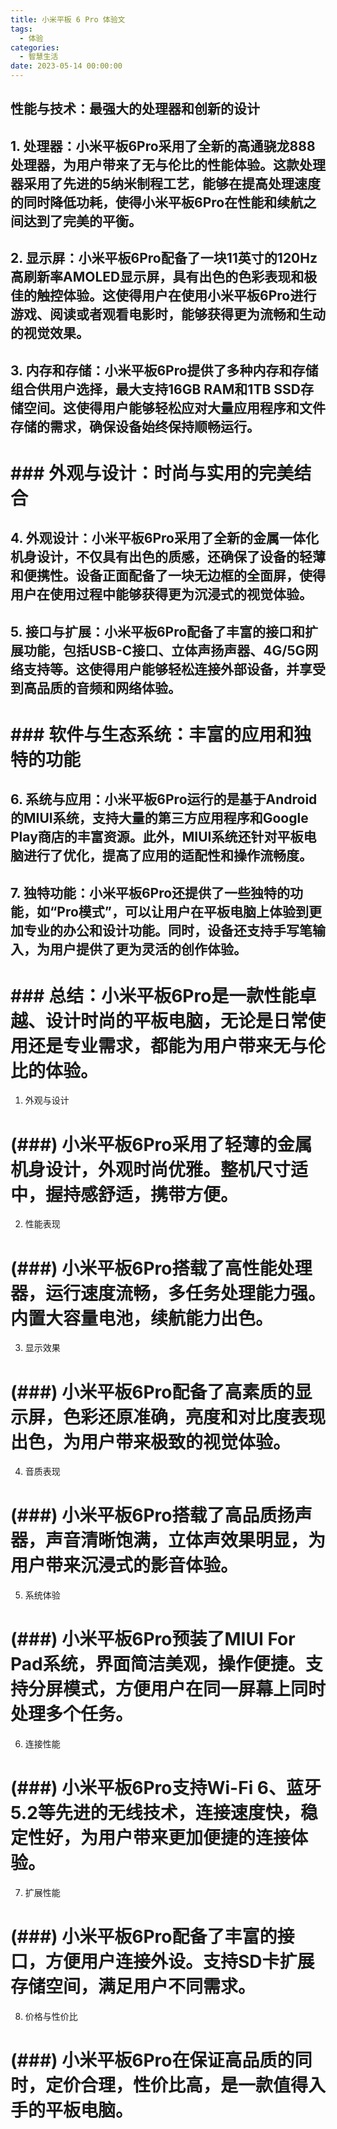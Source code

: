 ```yaml
---
title: 小米平板 6 Pro 体验文
tags:
  - 体验
categories:
  - 智慧生活
date: 2023-05-14 00:00:00
---
```


> 

<!-- more -->

## 性能与技术：最强大的处理器和创新的设计
## 1. 处理器：小米平板6Pro采用了全新的高通骁龙888处理器，为用户带来了无与伦比的性能体验。这款处理器采用了先进的5纳米制程工艺，能够在提高处理速度的同时降低功耗，使得小米平板6Pro在性能和续航之间达到了完美的平衡。
## 2. 显示屏：小米平板6Pro配备了一块11英寸的120Hz高刷新率AMOLED显示屏，具有出色的色彩表现和极佳的触控体验。这使得用户在使用小米平板6Pro进行游戏、阅读或者观看电影时，能够获得更为流畅和生动的视觉效果。
## 3. 内存和存储：小米平板6Pro提供了多种内存和存储组合供用户选择，最大支持16GB RAM和1TB SSD存储空间。这使得用户能够轻松应对大量应用程序和文件存储的需求，确保设备始终保持顺畅运行。
# ### 外观与设计：时尚与实用的完美结合
## 4. 外观设计：小米平板6Pro采用了全新的金属一体化机身设计，不仅具有出色的质感，还确保了设备的轻薄和便携性。设备正面配备了一块无边框的全面屏，使得用户在使用过程中能够获得更为沉浸式的视觉体验。
## 5. 接口与扩展：小米平板6Pro配备了丰富的接口和扩展功能，包括USB-C接口、立体声扬声器、4G/5G网络支持等。这使得用户能够轻松连接外部设备，并享受到高品质的音频和网络体验。
# ### 软件与生态系统：丰富的应用和独特的功能
## 6. 系统与应用：小米平板6Pro运行的是基于Android的MIUI系统，支持大量的第三方应用程序和Google Play商店的丰富资源。此外，MIUI系统还针对平板电脑进行了优化，提高了应用的适配性和操作流畅度。
## 7. 独特功能：小米平板6Pro还提供了一些独特的功能，如“Pro模式”，可以让用户在平板电脑上体验到更加专业的办公和设计功能。同时，设备还支持手写笔输入，为用户提供了更为灵活的创作体验。
# ### 总结：小米平板6Pro是一款性能卓越、设计时尚的平板电脑，无论是日常使用还是专业需求，都能为用户带来无与伦比的体验。
 1. 外观与设计
# (###) 小米平板6Pro采用了轻薄的金属机身设计，外观时尚优雅。整机尺寸适中，握持感舒适，携带方便。
 2. 性能表现
# (###) 小米平板6Pro搭载了高性能处理器，运行速度流畅，多任务处理能力强。内置大容量电池，续航能力出色。
 3. 显示效果
# (###) 小米平板6Pro配备了高素质的显示屏，色彩还原准确，亮度和对比度表现出色，为用户带来极致的视觉体验。
 4. 音质表现
# (###) 小米平板6Pro搭载了高品质扬声器，声音清晰饱满，立体声效果明显，为用户带来沉浸式的影音体验。
 5. 系统体验
# (###) 小米平板6Pro预装了MIUI For Pad系统，界面简洁美观，操作便捷。支持分屏模式，方便用户在同一屏幕上同时处理多个任务。
 6. 连接性能
# (###) 小米平板6Pro支持Wi-Fi 6、蓝牙5.2等先进的无线技术，连接速度快，稳定性好，为用户带来更加便捷的连接体验。
 7. 扩展性能
# (###) 小米平板6Pro配备了丰富的接口，方便用户连接外设。支持SD卡扩展存储空间，满足用户不同需求。
 8. 价格与性价比
# (###) 小米平板6Pro在保证高品质的同时，定价合理，性价比高，是一款值得入手的平板电脑。